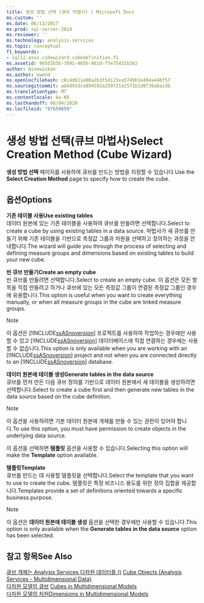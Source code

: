 ```yaml
---
title: 생성 방법 선택 (큐브 마법사) | Microsoft Docs
ms.custom: ''
ms.date: 06/13/2017
ms.prod: sql-server-2014
ms.reviewer: ''
ms.technology: analysis-services
ms.topic: conceptual
f1_keywords:
- sql12.asvs.cubewizard.cubedefinition.f1
ms.assetid: 985d3b5b-7891-465b-862d-f7e75431b342
author: minewiskan
ms.author: owend
ms.openlocfilehash: c8c4d611e00a2b3f5d115ea5749b1e494a44bf57
ms.sourcegitcommit: ad4d92dce894592a259721a1571b1d8736abacdb
ms.translationtype: MT
ms.contentlocale: ko-KR
ms.lasthandoff: 08/04/2020
ms.locfileid: "87659659"
---
```

# <a name="select-creation-method-cube-wizard"></a><span data-ttu-id="2f627-102">생성 방법 선택(큐브 마법사)</span><span class="sxs-lookup"><span data-stu-id="2f627-102">Select Creation Method (Cube Wizard)</span></span>
  <span data-ttu-id="2f627-103">**생성 방법 선택** 페이지를 사용하여 큐브를 만드는 방법을 지정할 수 있습니다.</span><span class="sxs-lookup"><span data-stu-id="2f627-103">Use the **Select Creation Method** page to specify how to create the cube.</span></span>  
  
## <a name="options"></a><span data-ttu-id="2f627-104">옵션</span><span class="sxs-lookup"><span data-stu-id="2f627-104">Options</span></span>  
 <span data-ttu-id="2f627-105">**기존 테이블 사용**</span><span class="sxs-lookup"><span data-stu-id="2f627-105">**Use existing tables**</span></span>  
 <span data-ttu-id="2f627-106">데이터 원본에 있는 기존 테이블을 사용하여 큐브를 만들려면 선택합니다.</span><span class="sxs-lookup"><span data-stu-id="2f627-106">Select to create a cube by using existing tables in a data source.</span></span> <span data-ttu-id="2f627-107">마법사가 새 큐브를 만들기 위해 기존 테이블을 기반으로 측정값 그룹과 차원을 선택하고 정의하는 과정을 안내합니다.</span><span class="sxs-lookup"><span data-stu-id="2f627-107">The wizard will guide you through the process of selecting and defining measure groups and dimensions based on existing tables to build your new cube.</span></span>  
  
 <span data-ttu-id="2f627-108">**빈 큐브 만들기**</span><span class="sxs-lookup"><span data-stu-id="2f627-108">**Create an empty cube**</span></span>  
 <span data-ttu-id="2f627-109">빈 큐브를 만들려면 선택합니다.</span><span class="sxs-lookup"><span data-stu-id="2f627-109">Select to create an empty cube.</span></span> <span data-ttu-id="2f627-110">이 옵션은 모든 항목을 직접 만들려고 하거나 큐브에 있는 모든 측정값 그룹이 연결된 측정값 그룹인 경우에 유용합니다.</span><span class="sxs-lookup"><span data-stu-id="2f627-110">This option is useful when you want to create everything manually, or when all measure groups in the cube are linked measure groups.</span></span>  
  
> [!NOTE]  
>  <span data-ttu-id="2f627-111">이 옵션은 [!INCLUDE[ssASnoversion](../includes/ssasnoversion-md.md)] 프로젝트를 사용하여 작업하는 경우에만 사용할 수 있고 [!INCLUDE[ssASnoversion](../includes/ssasnoversion-md.md)] 데이터베이스에 직접 연결하는 경우에는 사용할 수 없습니다.</span><span class="sxs-lookup"><span data-stu-id="2f627-111">This option is only available when you are working with an [!INCLUDE[ssASnoversion](../includes/ssasnoversion-md.md)] project and not when you are connected directly to an [!INCLUDE[ssASnoversion](../includes/ssasnoversion-md.md)] database.</span></span>  
  
 <span data-ttu-id="2f627-112">**데이터 원본에 테이블 생성**</span><span class="sxs-lookup"><span data-stu-id="2f627-112">**Generate tables in the data source**</span></span>  
 <span data-ttu-id="2f627-113">큐브를 먼저 만든 다음 큐브 정의를 기반으로 데이터 원본에서 새 테이블을 생성하려면 선택합니다.</span><span class="sxs-lookup"><span data-stu-id="2f627-113">Select to create a cube first and then generate new tables in the data source based on the cube definition.</span></span>  
  
> [!NOTE]  
>  <span data-ttu-id="2f627-114">이 옵션을 사용하려면 기본 데이터 원본에 개체를 만들 수 있는 권한이 있어야 합니다.</span><span class="sxs-lookup"><span data-stu-id="2f627-114">To use this option, you must have permission to create objects in the underlying data source.</span></span>  
  
 <span data-ttu-id="2f627-115">이 옵션을 선택하면 **템플릿** 옵션을 사용할 수 있습니다.</span><span class="sxs-lookup"><span data-stu-id="2f627-115">Selecting this option will make the **Template** option available.</span></span>  
  
 <span data-ttu-id="2f627-116">**템플릿**</span><span class="sxs-lookup"><span data-stu-id="2f627-116">**Template**</span></span>  
 <span data-ttu-id="2f627-117">큐브를 만드는 데 사용할 템플릿을 선택합니다.</span><span class="sxs-lookup"><span data-stu-id="2f627-117">Select the template that you want to use to create the cube.</span></span> <span data-ttu-id="2f627-118">템플릿은 특정 비즈니스 용도를 위한 정의 집합을 제공합니다.</span><span class="sxs-lookup"><span data-stu-id="2f627-118">Templates provide a set of definitions oriented towards a specific business purpose.</span></span>  
  
> [!NOTE]  
>  <span data-ttu-id="2f627-119">이 옵션은 **데이터 원본에 테이블 생성** 옵션을 선택한 경우에만 사용할 수 있습니다.</span><span class="sxs-lookup"><span data-stu-id="2f627-119">This option is only available when the **Generate tables in the data source** option has been selected.</span></span>  
  
## <a name="see-also"></a><span data-ttu-id="2f627-120">참고 항목</span><span class="sxs-lookup"><span data-stu-id="2f627-120">See Also</span></span>  
 <span data-ttu-id="2f627-121">[큐브 개체는 Analysis Services 다차원 데이터를 &#40;&#41;](multidimensional-models-olap-logical-cube-objects/cube-objects-analysis-services-multidimensional-data.md) </span><span class="sxs-lookup"><span data-stu-id="2f627-121">[Cube Objects &#40;Analysis Services - Multidimensional Data&#41;](multidimensional-models-olap-logical-cube-objects/cube-objects-analysis-services-multidimensional-data.md) </span></span>  
 <span data-ttu-id="2f627-122">[다차원 모델의 큐브](multidimensional-models/cubes-in-multidimensional-models.md) </span><span class="sxs-lookup"><span data-stu-id="2f627-122">[Cubes in Multidimensional Models](multidimensional-models/cubes-in-multidimensional-models.md) </span></span>  
 [<span data-ttu-id="2f627-123">다차원 모델의 차원</span><span class="sxs-lookup"><span data-stu-id="2f627-123">Dimensions in Multidimensional Models</span></span>](multidimensional-models/dimensions-in-multidimensional-models.md)  
  
  
